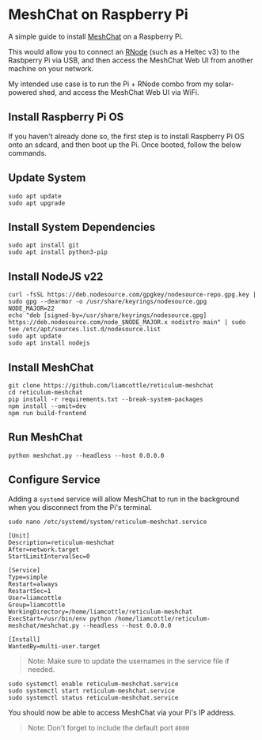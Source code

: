 # MeshChat on Raspberry Pi

A simple guide to install [MeshChat](https://github.com/liamcottle/reticulum-meshchat) on a Raspberry Pi.

This would allow you to connect an [RNode](https://github.com/markqvist/RNode_Firmware) (such as a Heltec v3) to the Rasbperry Pi via USB, and then access the MeshChat Web UI from another machine on your network.

My intended use case is to run the Pi + RNode combo from my solar-powered shed, and access the MeshChat Web UI via WiFi.

## Install Raspberry Pi OS

If you haven't already done so, the first step is to install Raspberry Pi OS onto an sdcard, and then boot up the Pi. Once booted, follow the below commands.

## Update System

```
sudo apt update
sudo apt upgrade
```

## Install System Dependencies

```
sudo apt install git
sudo apt install python3-pip
```

## Install NodeJS v22

```
curl -fsSL https://deb.nodesource.com/gpgkey/nodesource-repo.gpg.key | sudo gpg --dearmor -o /usr/share/keyrings/nodesource.gpg
NODE_MAJOR=22
echo "deb [signed-by=/usr/share/keyrings/nodesource.gpg] https://deb.nodesource.com/node_$NODE_MAJOR.x nodistro main" | sudo tee /etc/apt/sources.list.d/nodesource.list
sudo apt update
sudo apt install nodejs
```

## Install MeshChat

```
git clone https://github.com/liamcottle/reticulum-meshchat
cd reticulum-meshchat
pip install -r requirements.txt --break-system-packages
npm install --omit=dev
npm run build-frontend
```

## Run MeshChat

```
python meshchat.py --headless --host 0.0.0.0
```

## Configure Service

Adding a `systemd` service will allow MeshChat to run in the background when you disconnect from the Pi's terminal.

```
sudo nano /etc/systemd/system/reticulum-meshchat.service
```

```
[Unit]
Description=reticulum-meshchat
After=network.target
StartLimitIntervalSec=0

[Service]
Type=simple
Restart=always
RestartSec=1
User=liamcottle
Group=liamcottle
WorkingDirectory=/home/liamcottle/reticulum-meshchat
ExecStart=/usr/bin/env python /home/liamcottle/reticulum-meshchat/meshchat.py --headless --host 0.0.0.0

[Install]
WantedBy=multi-user.target
```

> Note: Make sure to update the usernames in the service file if needed.

```
sudo systemctl enable reticulum-meshchat.service
sudo systemctl start reticulum-meshchat.service
sudo systemctl status reticulum-meshchat.service
```

You should now be able to access MeshChat via your Pi's IP address.

> Note: Don't forget to include the default port `8000`